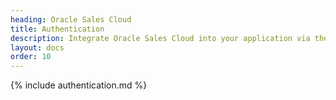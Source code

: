 ```yaml
---
heading: Oracle Sales Cloud
title: Authentication
description: Integrate Oracle Sales Cloud into your application via the Cloud Elements APIs.
layout: docs
order: 10
---
```


{% include authentication.md %}
